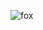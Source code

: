 ![fox](https://user-images.githubusercontent.com/41793614/172743844-61da8bf8-f393-4a2a-bf49-2f3e1fdcfb98.gif)
